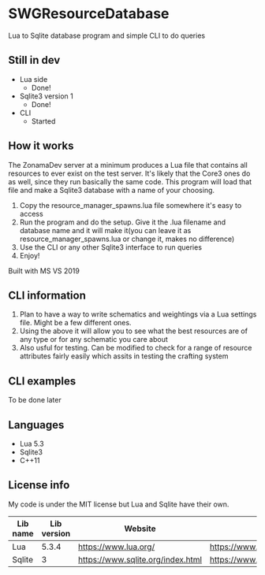 # SWGResourceDatabase
Lua to Sqlite database program and simple CLI to do queries

## Still in dev
* Lua side
   * Done!
* Sqlite3 version 1
   * Done!
* CLI
   * Started

## How it works
The ZonamaDev server at a minimum produces a Lua file that contains all resources to ever exist on the test server. It's likely that the Core3 ones do as well, since they run basically the same code. This program will load that file and make a Sqlite3 database with a name of your choosing.

1. Copy the resource_manager_spawns.lua file somewhere it's easy to access
2. Run the program and do the setup. Give it the .lua filename and database name and it will make it(you can leave it as resource_manager_spawns.lua or change it, makes no difference)
3. Use the CLI or any other Sqlite3 interface to run queries
4. Enjoy!

Built with MS VS 2019

## CLI information
1. Plan to have a way to write schematics and weightings via a Lua settings file. Might be a few different ones.
2. Using the above it will allow you to see what the best resources are of any type or for any schematic you care about
3. Also usful for testing. Can be modified to check for a range of resource attributes fairly easily which assits in testing the crafting system

## CLI examples
To be done later

## Languages
* Lua 5.3
* Sqlite3
* C++11

## License info
My code is under the MIT license but Lua and Sqlite have their own. 

Lib name | Lib version | Website | License
-------- | ----------- | ------- | -------
Lua | 5.3.4 | https://www.lua.org/ | https://www.lua.org/license.html
Sqlite | 3 | https://www.sqlite.org/index.html | https://www.sqlite.org/copyright.html
